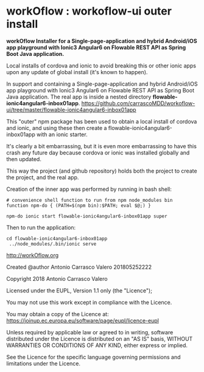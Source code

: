 # workOflow :  workoflow-ui outer install
**workOflow Installer for a Single-page-application and hybrid Android/iOS app playground with Ionic3 Angular6 on  Flowable REST API as Spring Boot Java application.**

Local installs of cordova and ionic to avoid breaking this or other ionic apps upon any update of global install (it's known to happen).

In support and containing a Single-page-application and hybrid Android/iOS app playground with Ionic3 Angular6 on  Flowable REST API as Spring Boot Java application.
The real app is inside a nested directory 
**flowable-ionic4angular6-inbox01app**.
https://github.com/carrascoMDD/workoflow-ui/tree/master/flowable-ionic4angular6-inbox01app

This "outer" npm package has been used to obtain a local install of cordova and ionic, and using these then
create a flowable-ionic4angular6-inbox01app with an ionic starter.

It's clearly a bit embarrassing, but it is even more embarrassing to have this crash any future day
because cordova or ionic was installed globally and then updated.

This way the project (and github repository) holds both the project to create the project, and the real app.

Creation of the inner app was performed by running in bash shell:

~~~~
# convenience shell function to run from npm node_modules bin
function npm-do { (PATH=$(npm bin):$PATH; eval $@;) }

npm-do ionic start flowable-ionic4angular6-inbox01app super
~~~~

Then to run the application:

~~~~
cd flowable-ionic4angular6-inbox01app
 ../node_modules/.bin/ionic serve
~~~~
 

http://workOflow.org

Created @author Antonio Carrasco Valero 201805252222

Copyright 2018 Antonio Carrasco Valero

Licensed under the EUPL, Version 1.1 only (the "Licence");

You may not use this work except in compliance with the
Licence.

You may obtain a copy of the Licence at:
https://joinup.ec.europa.eu/software/page/eupl/licence-eupl

Unless required by applicable law or agreed to in
writing, software distributed under the Licence is
distributed on an "AS IS" basis,
WITHOUT WARRANTIES OR CONDITIONS OF ANY KIND, either
express or implied.

See the Licence for the specific language governing
permissions and limitations under the Licence.
